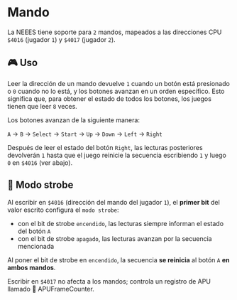 # Mando

La NEEES tiene soporte para `2` mandos, mapeados a las direcciones CPU `$4016` (jugador `1`) y `$4017` (jugador `2`).

## 🎮 Uso

Leer la dirección de un mando devuelve `1` cuando un botón está presionado o `0` cuando no lo está, y los botones avanzan en un orden específico. Esto significa que, para obtener el estado de todos los botones, los juegos tienen que leer `8` veces.

Los botones avanzan de la siguiente manera:

`A` -> `B` -> `Select` -> `Start` -> `Up` -> `Down` -> `Left` -> `Right`

Después de leer el estado del botón `Right`, las lecturas posteriores devolverán `1` hasta que el juego reinicie la secuencia escribiendo `1` y luego `0` en `$4016` (ver abajo).

## 🔄 Modo strobe

Al escribir en `$4016` (dirección del mando del jugador `1`), el **primer bit** del valor escrito configura el `modo strobe`:
- con el bit de strobe `encendido`, las lecturas siempre informan el estado del botón `A`
- con el bit de strobe `apagado`, las lecturas avanzan por la secuencia mencionada

Al poner el bit de strobe en `encendido`, la secuencia **se reinicia** al botón `A` **en ambos mandos**.

Escribir en `$4017` no afecta a los mandos; controla un registro de APU llamado 🧮  APUFrameCounter.
